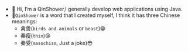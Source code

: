 - 👋 Hi, I’m a QinShower,I generally develop web applications using Java.
- 🤪`QinShower` is a word that I created myself, I think it has three Chinese meanings:
  - 禽兽(`birds and animals` or `beast`)😁
  - 秦瘦(`thin`)😢
  - 秦受(`masochism`, Just a joke)😳


<!---
fishandsheep/fishandsheep is a ✨ special ✨ repository because its `README.md` (this file) appears on your GitHub profile.
You can click the Preview link to take a look at your changes.
--->
